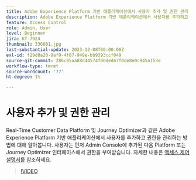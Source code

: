 ```yaml
---
title: Adobe Experience Platform 기반 애플리케이션에서 사용자 추가 및 권한 관리
description: Adobe Experience Platform 기반 애플리케이션에서 사용자를 추가하고 권한을 관리하는 방법을 알아봅니다.
feature: Access Control
role: Admin, User
level: Beginner
jira: KT-7924
thumbnail: 336081.jpg
last-substantial-update: 2023-12-08T00:00:00Z
exl-id: f29d8a20-9af9-4f87-949e-bb9393ccf049
source-git-commit: 286c85aa88d44574f00ded67f0de8e0c945a153e
workflow-type: tm+mt
source-wordcount: '77'
ht-degree: 1%

---
```


# 사용자 추가 및 권한 관리

Real-Time Customer Data Platform 및 Journey Optimizer과 같은 Adobe Experience Platform 기반 애플리케이션에서 사용자를 추가하고 권한을 관리하는 방법에 대해 알아봅니다. 사용자는 먼저 Admin Console에 추가된 다음 Platform 또는 Journey Optimizer 인터페이스에서 권한을 부여받습니다. 자세한 내용은 [액세스 제어 설명서](https://experienceleague.adobe.com/docs/experience-platform/access-control/home.html?lang=ko)를 참조하세요.

>[!VIDEO](https://video.tv.adobe.com/v/336081?learn=on&enablevpops)
